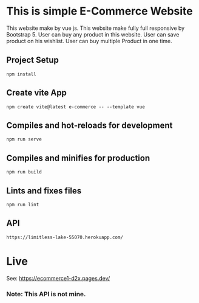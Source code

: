 # This is simple E-Commerce Website
 This website make by vue js. This website make fully full responsive by Bootstrap 5. User can buy any product in this website. User can save product on his wishlist. User can buy multiple Product in one time.  


## Project Setup
```
npm install
```
## Create vite App
```
npm create vite@latest e-commerce -- --template vue
``` 
##  Compiles and hot-reloads for development
```
npm run serve
```
## Compiles and minifies for production
```
npm run build
```

## Lints and fixes files
```
npm run lint
```
## API
```
https://limitless-lake-55070.herokuapp.com/
```

# Live
See: https://ecommerce1-d2x.pages.dev/

### Note: This API is not mine. 
